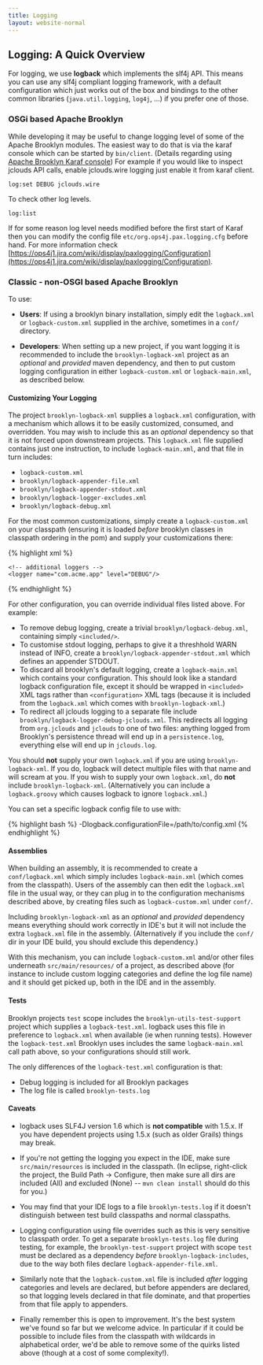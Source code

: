 ```yaml
---
title: Logging
layout: website-normal
---
```


## Logging: A Quick Overview

For logging, we use **logback** which implements the slf4j API.
This means you can use any slf4j compliant logging framework,
with a default configuration which just works out of the box
and bindings to the other common libraries (``java.util.logging``, ``log4j``, ...)
if you prefer one of those.


### OSGi based Apache Brooklyn

While developing it may be useful to change logging level of some of the Apache Brooklyn modules.
The easiest way to do that is via the karaf console which can be started by `bin/client`.
(Details regarding using [Apache Brooklyn Karaf console](../../blueprints/java/bundle-dependencies.html#karaf-console))
For example if you would like to inspect jclouds API calls, enable jclouds.wire logging just enable it from karaf client.

    log:set DEBUG jclouds.wire

To check other log levels.

    log:list

If for some reason log level needs modified before the first start of Karaf
then you can modify the config file `etc/org.ops4j.pax.logging.cfg` before hand.
For more information check
[https://ops4j1.jira.com/wiki/display/paxlogging/Configuration](https://ops4j1.jira.com/wiki/display/paxlogging/Configuration).


### Classic - non-OSGI based Apache Brooklyn

To use:

* **Users**:
If using a brooklyn binary installation, simply edit the ``logback.xml``
or ``logback-custom.xml`` supplied in the archive, sometimes in a ``conf/``
directory.

* **Developers**:
When setting up a new project, if you want logging it is recommended to include 
the ``brooklyn-logback-xml`` project as an *optional* and *provided* maven dependency, 
and then to put custom logging configuration in either ``logback-custom.xml`` or ``logback-main.xml``, 
as described below.


#### Customizing Your Logging

The project ``brooklyn-logback-xml`` supplies a ``logback.xml`` configuration,
with a mechanism which allows it to be easily customized, consumed, and overridden.
You may wish to include this as an *optional* dependency so that it is not forced
upon downstream projects.  This ``logback.xml`` file supplied contains just one instruction,
to include ``logback-main.xml``, and that file in turn includes:

* ``logback-custom.xml``
* ``brooklyn/logback-appender-file.xml``
* ``brooklyn/logback-appender-stdout.xml``
* ``brooklyn/logback-logger-excludes.xml``
* ``brooklyn/logback-debug.xml``
   
For the most common customizations, simply create a ``logback-custom.xml`` on your classpath
(ensuring it is loaded *before* brooklyn classes in classpath ordering in the pom)
and supply your customizations there:  

{% highlight xml %}
<included>
    <!-- filename to log to -->           
    <property name="logging.basename" scope="context" value="acme-app" />
    
    <!-- additional loggers -->
    <logger name="com.acme.app" level="DEBUG"/>
</included>
{% endhighlight %}

For other configuration, you can override individual files listed above.
For example:

* To remove debug logging, create a trivial ``brooklyn/logback-debug.xml``, 
  containing simply ``<included/>``.
* To customise stdout logging, perhaps to give it a threshhold WARN instead of INFO,
  create a ``brooklyn/logback-appender-stdout.xml`` which defines an appender STDOUT.
* To discard all brooklyn's default logging, create a ``logback-main.xml`` which 
  contains your configuration. This should look like a standard logback
  configuration file, except it should be wrapped in ``<included>`` XML tags rather
  than ``<configuration>`` XML tags (because it is included from the ``logback.xml``
  which comes with ``brooklyn-logback-xml``.)
* To redirect all jclouds logging to a separate file include ``brooklyn/logback-logger-debug-jclouds.xml``.
  This redirects all logging from ``org.jclouds`` and ``jclouds`` to one of two files: anything
  logged from Brooklyn's persistence thread will end up in a `persistence.log`, everything else
  will end up in ``jclouds.log``.

You should **not** supply your own ``logback.xml`` if you are using ``brooklyn-logback-xml``.
If you do, logback will detect multiple files with that name and will scream at you.
If you wish to supply your own ``logback.xml``, do **not** include ``brooklyn-logback-xml``.
(Alternatively you can include a ``logback.groovy`` which causes logback to ignore ``logback.xml``.)

You can set a specific logback config file to use with:

{% highlight bash %}
-Dlogback.configurationFile=/path/to/config.xml
{% endhighlight %}


#### Assemblies

When building an assembly, it is recommended to create a ``conf/logback.xml`` which 
simply includes ``logback-main.xml`` (which comes from the classpath).  Users of the assembly
can then edit the ``logback.xml`` file in the usual way, or they can plug in to the configuration 
mechanisms described above, by creating files such as ``logback-custom.xml`` under ``conf/``.

Including ``brooklyn-logback-xml`` as an *optional* and *provided* dependency means everything
should work correctly in IDE's but it will not include the extra ``logback.xml`` file in the assembly.
(Alternatively if you include the ``conf/`` dir in your IDE build, you should exclude this dependency.)

With this mechanism, you can include ``logback-custom.xml`` and/or other files underneath 
``src/main/resources/`` of a project, as described above (for instance to include custom
logging categories and define the log file name) and it should get picked up, 
both in the IDE and in the assembly.   
 

#### Tests

Brooklyn projects ``test`` scope includes the ``brooklyn-utils-test-support`` project
which supplies a ``logback-test.xml``. logback uses this file in preference to ``logback.xml``
when available (ie when running tests). However the ``logback-test.xml`` Brooklyn uses
includes the same ``logback-main.xml`` call path above, so your configurations should still work.

The only differences of the ``logback-test.xml`` configuration is that:

* Debug logging is included for all Brooklyn packages
* The log file is called ``brooklyn-tests.log`` 


#### Caveats

* logback uses SLF4J version 1.6 which is **not compatible** with 1.5.x. 
  If you have dependent projects using 1.5.x (such as older Grails) things may break.

* If you're not getting the logging you expect in the IDE, make sure 
  ``src/main/resources`` is included in the classpath.
  (In eclipse, right-click the project, the Build Path -> Configure,
  then make sure all dirs are included (All) and excluded (None) -- 
  ``mvn clean install`` should do this for you.)

* You may find that your IDE logs to a file ``brooklyn-tests.log`` 
  if it doesn't distinguish between test build classpaths and normal classpaths.

* Logging configuration using file overrides such as this is very sensitive to
  classpath order. To get a separate `brooklyn-tests.log` file during testing,
  for example, the `brooklyn-test-support` project with scope `test` must be
  declared as a dependency *before* `brooklyn-logback-includes`, due to the way
  both files declare `logback-appender-file.xml`.
  
* Similarly note that the `logback-custom.xml` file is included *after* 
  logging categories and levels are declared, but before appenders are declared,
  so that logging levels declared in that file dominate, and that 
  properties from that file apply to appenders.

* Finally remember this is open to improvement. It's the best system we've found
  so far but we welcome advice. In particular if it could be possible to include
  files from the classpath with wildcards in alphabetical order, we'd be able
  to remove some of the quirks listed above (though at a cost of some complexity!).

